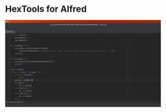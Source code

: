 # HexTools for Alfred

![example](https://raw.githubusercontent.com/robertmsale/HexTools/main/example.gif)